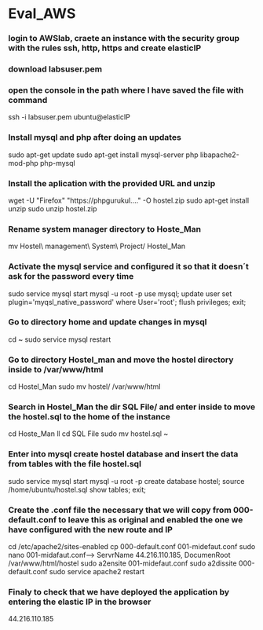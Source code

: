 # Eval_AWS
### login to AWSlab, craete an instance with the security group with the rules ssh, http, https and create elasticIP
### download labsuser.pem 
### open the console in the path where I have saved the file with command
  ssh -i labsuser.pem ubuntu@elasticIP
### Install mysql and php after doing an updates
  sudo apt-get update
  sudo apt-get install mysql-server php libapache2-mod-php php-mysql
### Install the aplication with the provided URL and unzip
  wget -U "Firefox" "https://phpgurukul...." -O hostel.zip
  sudo apt-get install unzip
  sudo unzip hostel.zip
### Rename system manager directory to Hoste_Man
  mv Hostel\ management\ System\ Project/ Hostel_Man
### Activate the mysql service and configured it so that it doesn´t ask for the password every time
  sudo service mysql start
  mysql -u root -p
  use mysql;
  update user set plugin='myqsl_native_password' where User='root';
  flush privileges;
  exit;
### Go to directory home and update changes in mysql 
  cd ~
  sudo service mysql restart
### Go to directory Hostel_man and move the hostel directory inside to /var/www/html
  cd Hostel_Man 
  sudo mv hostel/ /var/www/html
### Search in Hostel_Man the dir SQL File/ and enter inside to move the hostel.sql to the home of the instance
  cd Hoste_Man 
  ll
  cd SQL File 
  sudo mv hostel.sql ~
### Enter into mysql create hostel database and insert the data from tables with the file hostel.sql
  sudo service mysql start
  mysql -u root -p
  create database hostel;
  source /home/ubuntu/hostel.sql
  show tables;
  exit;
### Create the .conf file the necessary that we will copy from 000-default.conf to leave this as original and enabled the one we have configured with the new route and IP
  cd /etc/apache2/sites-enabled
  cp 000-default.conf 001-midefaut.conf
  sudo nano 001-midafaut.conf--> ServrName 44.216.110.185, DocumenRoot /var/www/html/hostel
  sudo a2ensite 001-midefaut.conf
  sudo a2dissite 000-default.conf
  sudo service apache2 restart
### Finaly to check that we have deployed the application by entering the elastic IP in the browser
  44.216.110.185 
